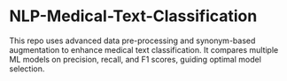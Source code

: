 # NLP-Medical-Text-Classification
This repo uses advanced data pre-processing and synonym-based augmentation to enhance medical text classification. It compares multiple ML models on precision, recall, and F1 scores, guiding optimal model selection.
